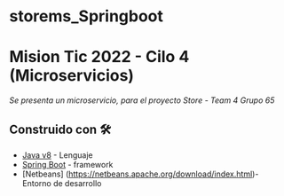 # storems_Springboot
# Mision Tic 2022 - Cilo 4 (Microservicios)

_Se presenta un microservicio, para el proyecto Store - Team 4 Grupo 65_

## Construido con 🛠️

* [Java v8](https://www.java.com/es/download/help/java8_es.html) - Lenguaje
* [Spring Boot](https://spring.io/projects/spring-boot) - framework
* [Netbeans] (https://netbeans.apache.org/download/index.html)- Entorno de desarrollo
